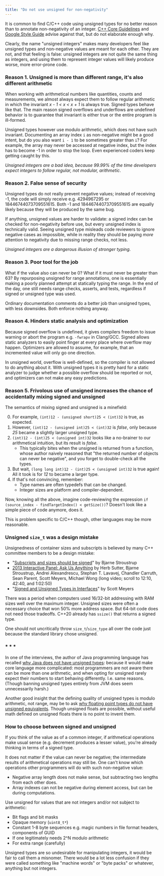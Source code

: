 ```yaml
---
title: "Do not use unsigned for non-negativity"
---
```


It is common to find C/C++ code using unsigned types for no better reason than to annotate non-negativity of an integer. [C++ Core Guidelines](https://isocpp.github.io/CppCoreGuidelines/CppCoreGuidelines#Res-nonnegative) and [Google Style Guide](https://google.github.io/styleguide/cppguide.html#Integer_Types) advise against that, but do not elaborate enough why.

Clearly, the name "unsigned integers" makes many developers feel like unsigned types and non-negative values are meant for each other. They are not, and that feeling is false: unsigned integers are not quite the same thing as integers, and using them to represent integer values will likely produce worse, more error-prone code.

### Reason 1. Unsigned is more than different range, it's also different arithmetic

When working with arithmetical numbers like quantities, counts and measurements, we almost always expect them to follow regular arithmetic in which the invariant *x - 1 < x < x + 1* is always true. Signed types behave like that. The main reason signed overflows and underflows are undefined behavior is to guarantee that invariant is either true or the entire program is ill-formed.

Unsigned types however use modulo arithmetic, which does not have such invariant. Documenting an array index `i` as non-negative might be a good intent, but do you also want `i - 1` to be sometimes greater than `i`? For example, the array may never be accessed at negative index, but the index has to become -1 in order to stop the loop. Even experienced coders keep getting caught by this.

*Unsigned integers are a bad idea, because 99.99% of the time developers expect integers to follow regular, not modular, arithmetic*.

### Reason 2. False sense of security

Unsigned types do not really prevent negative values; instead of receiving -1, the code will simply receive e.g. 4294967295 or 18446744073709551615. Both -1 and 18446744073709551615 are equally likely because they will be produced by the same bug.

If anything, unsigned values are harder to validate: a signed index can be checked for non-negativity before use, but every unsigned index is technically valid. Seeing unsigned type misleads code reviewers to ignore negative cases as impossible, while in reality they should be paying *more* attention to negativity due to missing range checks, not less.

*Unsigned integers are a dangerous illusion of stronger typing*.

### Reason 3. Poor tool for the job

What if the value also can never be 0? What if it must never be greater than 63? By repurposing unsigned for range annotations, one is essentially making a poorly planned attempt at statically typing the range. In the end of the day, one still needs range checks, asserts, and tests, regardless if signed or unsigned type was used.

Ordinary documentation comments do a better job than unsigned types, with less downsides. Both enforce nothing anyway.

### Reason 4. Hinders static analysis and optimization

Because signed overflow is undefined, it gives compilers freedom to issue warning or abort the program e.g. `-fwrapv` in Clang/GCC. Signed allows static analyzers to easily point finger at every place where overflow may happen. Optimizers are allowed to assume, for example, that an incremented value will only go one direction.

In unsigned world, overflow is well-defined, so the compiler is not allowed to do anything about it. With unsigned types it is pretty hard for a static analyzer to judge whether a possible overflow should be reported or not, and optimizers can not make any easy predictions.

### Reason 5. Frivolous use of unsigned increases the chance of accidentally mixing signed and unsigned

The semantics of mixing signed and unsigned is a minefield:

0. For example, `(int)12 - (unsigned short)25 < (int)32` is true, as expected.
0. However, `(int)12 - (unsigned int)25 < (int)32` is *false*, only because *25* became a slightly larger unsigned type.
0. `(int)12 - (int)25 < (unsigned int)32` looks like a no-brainer to our arithmetical intuition, but its result is *false*.
    * This typically bites when the unsigned is returned from a function, whose author naively reasoned that "the returned number of objects can never be negative", and you forget to double-check all the types.
0. But wait, `(long long int)12 - (int)25 < (unsigned int)32` is true again! All it took is for *12* to became a larger type.
0. If that's not convincing, remember:
    * Type names are often typedefs that can be changed.
    * Integer sizes are platform and compiler-dependent.

Now, knowing all the above, imagine code-reviewing the expression `if (source_index - findTargetIndex() < getSize())`? Doesn't look like a simple piece of code anymore, does it.

This is problem specific to C/C++ though, other languages may be more reasonable.

### Unsigned `size_t` was a design mistake

Unsignedness of container sizes and subscripts is believed by many C++ committee members to be a design mistake:

* "[Subscripts and sizes should be signed](http://www.open-std.org/jtc1/sc22/wg21/docs/papers/2019/p1428r0.pdf)" by Bjarne Stroustrup
* [2013 Interactive Panel: Ask Us Anything](https://channel9.msdn.com/Events/GoingNative/2013/Interactive-Panel-Ask-Us-Anything) by Herb Sutter, Bjarne Stroustrup, Andrei Alexandrescu, Stephan T. Lavavej, Chandler Carruth, Sean Parent, Scott Meyers, Michael Wong (long video; scroll to 12:10, 42:40, and 1:02:50)
* "[Signed and Unsigned Types in Interfaces](https://www.aristeia.com/Papers/C++ReportColumns/sep95.pdf)" by Scott Meyers

There was a period when computers used 16/32-bit addressing with RAM sizes well over the maximum integer. Unsigned sizes were often a necessary choice that won 50% more address space. But 64-bit code does not need those tradeoffs. C++20 already has `ssize()` that returns a signed type.

One should not uncritically throw `size_t`/`size_type` all over the code just because the standard library chose unsigned.

### * * *

In one of the interviews, the author of Java programming language has recalled [why Java does not have unsigned types](https://stackoverflow.com/questions/430346/why-doesnt-java-support-unsigned-ints): because it would make core language more complicated: most programmers are not aware there can be more than one arithmetic, and when opting for unsigned rarely expect their numbers to start behaving differently. I.e. same reasons. (Though banning unsigned types entirely from JVM does seem unnecessarily harsh.)

Another good insight that the defining quality of unsigned types is modulo arithmetic, not range, may be to ask [why floating point types do not have unsigned equivalents](https://stackoverflow.com/questions/512022/why-doesnt-c-have-unsigned-floats). Though unsigned floats are possible, without useful math defined on unsigned floats there is no point to invent them.

### How to choose between signed and unsigned

If you think of the value as of a common integer, if arithmetical operations make usual sense (e.g. decrement produces a lesser value), you're already thinking in terms of a signed type.

It does not matter if the value can never be negative; the intermediate results of arithmetical operations may still be. One can't know which operations other programmers will do with such non-negative value:

* Negative array length does not make sense, but subtracting two lengths from each other does.
* Array indexes can not be negative during element access, but can be during computations.

Use unsigned for values that are not integers and/or not subject to arithmetic:

* Bit flags and bit masks
* Opaque memory (`uint8_t*`)
* Constant 1-8 byte sequences e.g. magic numbers in file format headers, components of GUID
* If one legitimately needs 2^N modulo arithmetic
* For extra range (carefully)

Unsigned types are so undesirable for manipulating integers, it would be fair to call them a misnomer. There would be a lot less confusion if they were called something like "machine words" or "byte packs" or whatever, anything but not integers.
